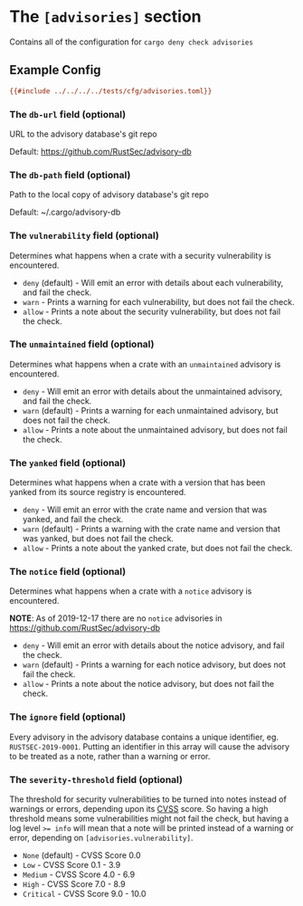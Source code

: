 # The `[advisories]` section

Contains all of the configuration for `cargo deny check advisories`

## Example Config

```ini
{{#include ../../../../tests/cfg/advisories.toml}}
```

### The `db-url` field (optional)

URL to the advisory database's git repo

Default: https://github.com/RustSec/advisory-db

### The `db-path` field (optional)

Path to the local copy of advisory database's git repo

Default: ~/.cargo/advisory-db

### The `vulnerability` field (optional)

Determines what happens when a crate with a security vulnerability is 
encountered.

* `deny` (default) - Will emit an error with details about each vulnerability, 
and fail the check.
* `warn` - Prints a warning for each vulnerability, but does not fail the check.
* `allow` - Prints a note about the security vulnerability, but does not 
fail the check.

### The `unmaintained` field (optional)

Determines what happens when a crate with an `unmaintained` advisory is 
encountered.

* `deny` - Will emit an error with details about the unmaintained advisory, and 
fail the check.
* `warn` (default) - Prints a warning for each unmaintained advisory, but does 
not fail the check.
* `allow` - Prints a note about the unmaintained advisory, but does not fail 
the check.

### The `yanked` field (optional)

Determines what happens when a crate with a version that has been yanked from
its source registry is encountered.

* `deny` - Will emit an error with the crate name and version that was yanked,
and fail the check.
* `warn` (default) - Prints a warning with the crate name and version that was
yanked, but does not fail the check.
* `allow` - Prints a note about the yanked crate, but does not fail the check.

### The `notice` field (optional)

Determines what happens when a crate with a `notice` advisory is encountered.

**NOTE**: As of 2019-12-17 there are no `notice` advisories in 
https://github.com/RustSec/advisory-db

* `deny` - Will emit an error with details about the notice advisory, and fail 
the check.
* `warn` (default) - Prints a warning for each notice advisory, but does not 
fail the check.
* `allow` - Prints a note about the notice advisory, but does not fail the 
check.

### The `ignore` field (optional)

Every advisory in the advisory database contains a unique identifier, eg. 
`RUSTSEC-2019-0001`. Putting an identifier in this array will cause the 
advisory to be treated as a note, rather than a warning or error.

### The `severity-threshold` field (optional)

The threshold for security vulnerabilities to be turned into notes instead of 
warnings or errors, depending upon its
[CVSS](https://en.wikipedia.org/wiki/Common_Vulnerability_Scoring_System) score. 
So having a high threshold means some vulnerabilities might not fail the check, 
but having a log level `>= info` will mean that a note will be printed instead 
of a warning or error, depending on `[advisories.vulnerability]`.

* `None` (default) - CVSS Score 0.0
* `Low` - CVSS Score 0.1 - 3.9
* `Medium` - CVSS Score 4.0 - 6.9
* `High` - CVSS Score 7.0 - 8.9
* `Critical` - CVSS Score 9.0 - 10.0
